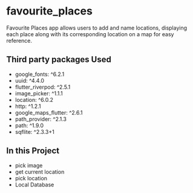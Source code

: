 # favourite_places

Favourite Places app allows users to add and name locations, displaying each place along with its corresponding location on a map for easy reference.

## Third party packages Used
* google_fonts: ^6.2.1
* uuid: ^4.4.0
* flutter_riverpod: ^2.5.1
* image_picker: ^1.1.1
* location: ^6.0.2
*   http: ^1.2.1
*   google_maps_flutter: ^2.6.1
*   path_provider: ^2.1.3
*   path: ^1.9.0
*   sqflite: ^2.3.3+1

## In this Project
* pick image
* get current location
* pick location
* Local Database

 
